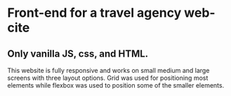 # Front-end for a travel agency web-cite
## Only vanilla JS, css, and HTML.
This website is fully responsive and works on small medium and large screens with three layout options.
Grid was used for positioning most elements while flexbox was used to position some of the smaller elements.
